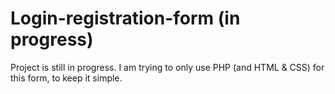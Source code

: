 # Login-registration-form (in progress)
Project is still in progress. I am trying to only use PHP (and HTML & CSS) for this form, to keep it simple. 
